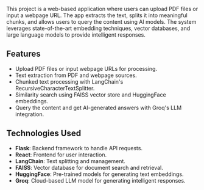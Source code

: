 This project is a web-based application where users can upload PDF files or input a webpage URL. The app extracts the text, splits it into meaningful chunks, and allows users to query the content using AI models. The system leverages state-of-the-art embedding techniques, vector databases, and large language models to provide intelligent responses.

## Features

- Upload PDF files or input webpage URLs for processing.
- Text extraction from PDF and webpage sources.
- Chunked text processing with LangChain's RecursiveCharacterTextSplitter.
- Similarity search using FAISS vector store and HuggingFace embeddings.
- Query the content and get AI-generated answers with Groq's LLM integration.

## Technologies Used

- **Flask**: Backend framework to handle API requests.
- **React**: Frontend for user interaction.
- **LangChain**: Text splitting and management.
- **FAISS**: Vector database for document search and retrieval.
- **HuggingFace**: Pre-trained models for generating text embeddings.
- **Groq**: Cloud-based LLM model for generating intelligent responses.
